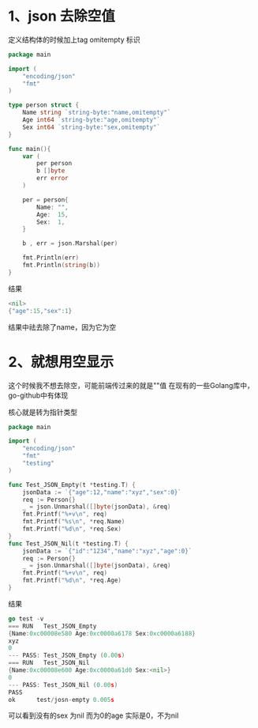 # 1、json 去除空值
定义结构体的时候加上tag omitempty 标识
```go
package main

import (
	"encoding/json"
	"fmt"
)

type person struct {
	Name string `string-byte:"name,omitempty"`
	Age int64 `string-byte:"age,omitempty"`
	Sex int64 `string-byte:"sex,omitempty"`
}

func main(){
	var (
		per person
		b []byte
		err error
	)

	per = person{
		Name: "",
		Age:  15,
		Sex:  1,
	}

	b , err = json.Marshal(per)

	fmt.Println(err)
	fmt.Println(string(b))
}
```
结果
```go
<nil>
{"age":15,"sex":1}
```
结果中祛去除了name，因为它为空

# 2、就想用空显示
这个时候我不想去除空，可能前端传过来的就是""值
在现有的一些Golang库中，go-github中有体现

核心就是转为指针类型
```go
package main

import (
	"encoding/json"
	"fmt"
	"testing"
)

func Test_JSON_Empty(t *testing.T) {
	jsonData := `{"age":12,"name":"xyz","sex":0}`
	req := Person{}
	_ = json.Unmarshal([]byte(jsonData), &req)
	fmt.Printf("%+v\n", req)
	fmt.Printf("%s\n", *req.Name)
	fmt.Printf("%d\n", *req.Sex)
}
func Test_JSON_Nil(t *testing.T) {
	jsonData := `{"id":"1234","name":"xyz","age":0}`
	req := Person{}
	_ = json.Unmarshal([]byte(jsonData), &req)
	fmt.Printf("%+v\n", req)
	fmt.Printf("%d\n", *req.Age)
}

```

结果
```go
go test -v
=== RUN   Test_JSON_Empty
{Name:0xc00008e580 Age:0xc0000a6178 Sex:0xc0000a6188}
xyz
0
--- PASS: Test_JSON_Empty (0.00s)
=== RUN   Test_JSON_Nil
{Name:0xc00008e600 Age:0xc0000a61d0 Sex:<nil>}
0
--- PASS: Test_JSON_Nil (0.00s)
PASS
ok      test/josn-empty 0.005s

```

可以看到没有的sex 为nil 而为0的age 实际是0，不为nil
